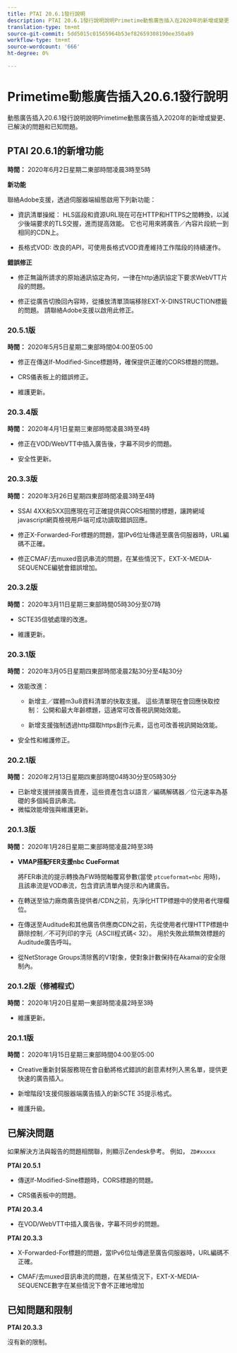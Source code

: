```yaml
---
title: PTAI 20.6.1發行說明
description: PTAI 20.6.1發行說明說明Primetime動態廣告插入在2020年的新增或變更、已解決及已知問題。
translation-type: tm+mt
source-git-commit: 5dd5015c01565964b53ef82659308190ee350a89
workflow-type: tm+mt
source-wordcount: '666'
ht-degree: 0%

---
```



# Primetime動態廣告插入20.6.1發行說明

動態廣告插入20.6.1發行說明說明Primetime動態廣告插入2020年的新增或變更、已解決的問題和已知問題。

## PTAI 20.6.1的新增功能

**時間：** 2020年6月2日星期二東部時間凌晨3時至5時

**新功能**

聯絡Adobe支援，透過伺服器端組態啟用下列新功能：

* 資訊清單操縱： HLS區段和資源URL現在可在HTTP和HTTPS之間轉換，以減少後端要求的TLS交握，進而提高效能。 它也可用來將廣告／內容片段統一到相同的CDN上。

* 長格式VOD: 改良的API，可使用長格式VOD資產維持工作階段的持續運作。

**錯誤修正**

* 修正無論所請求的原始通訊協定為何，一律在http通訊協定下要求WebVTT片段的問題。

* 修正從廣告切換回內容時，從播放清單頂端移除EXT-X-DINSTRUCTION標籤的問題。 請聯絡Adobe支援以啟用此修正。

### 20.5.1版

**時間：** 2020年5月5日星期二東部時間04:00至05:00

* 修正在傳送If-Modified-Since標題時，確保提供正確的CORS標題的問題。

* CRS儀表板上的錯誤修正。

* 維護更新。

### 20.3.4版

**時間：** 2020年4月1日星期三東部時間凌晨3時至4時

* 修正在VOD/WebVTT中插入廣告後，字幕不同步的問題。

* 安全性更新。

### 20.3.3版

**時間：** 2020年3月26日星期四東部時間凌晨3時至4時

* SSAI 4XX和5XX回應現在可正確提供與CORS相關的標題，讓跨網域javascript網頁檢視用戶端可成功讀取錯誤回應。

* 修正X-Forwarded-For標題的問題，當IPv6位址傳遞至廣告伺服器時，URL編碼不正確。

* 修正CMAF/去muxed音訊串流的問題，在某些情況下，EXT-X-MEDIA-SEQUENCE編號會錯誤增加。

### 20.3.2版

**時間：** 2020年3月11日星期三東部時間05時30分至07時

* SCTE35信號處理的改進。

* 維護更新。

### 20.3.1版

**時間：** 2020年3月05日星期四東部時間凌晨2點30分至4點30分

* 效能改進：

   * 新增主／媒體m3u8資料清單的快取支援。 這些清單現在會回應快取控制： 公開和最大年齡標題，這通常可改善視訊開始效能。

   * 新增支援強制透過http擷取https創作元素，這也可改善視訊開始效能。

* 安全性和維護修正。

### 20.2.1版

**時間：** 2020年2月13日星期四東部時間04時30分至05時30分

* 已新增支援拼接廣告資產，這些資產包含以語言／編碼解碼器／位元速率為基礎的多個純音訊串流。
* 微幅效能增強與維護更新。

### 20.1.3版

**時間：** 2020年1月28日星期二東部時間凌晨2時至3時

* **VMAP搭配FER支援nbc CueFormat**

   將FER串流的提示轉換為FW時間軸覆寫參數(當使 `ptcueformat=nbc` 用時)，且該串流是VOD串流，包含資訊清單內提示和內建廣告。

* 在轉送至協力廠商廣告提供者/CDN之前，先淨化HTTP標題中的使用者代理欄位。

* 在傳送至Auditude和其他廣告供應商CDN之前，先從使用者代理HTTP標題中篩除控制／不可列印的字元（ASCII程式碼&lt; 32）。 用於失敗此類無效標題的Auditude廣告呼叫。

* 從NetStorage Groups清除舊的V1對象，使對象計數保持在Akamai的安全限制內。

### 20.1.2版（修補程式）

**時間：** 2020年1月20日星期一東部時間凌晨2時至3時

* 維護更新。

### 20.1.1版

**時間：** 2020年1月15日星期三東部時間04:00至05:00

* Creative重新封裝服務現在會自動將格式錯誤的創意素材列入黑名單，提供更快速的廣告插入。

* 新增階段1支援伺服器端廣告插入的新SCTE 35提示格式。

* 維護升級。

## 已解決問題

如果解決方法與報告的問題相關聯，則顯示Zendesk參考。 例如， `ZD#xxxxx`

**PTAI 20.5.1**

* 傳送If-Modified-Sine標題時，CORS標題的問題。

* CRS儀表板中的問題。

**PTAI 20.3.4**

* 在VOD/WebVTT中插入廣告後，字幕不同步的問題。

**PTAI 20.3.3**

* X-Forwarded-For標題的問題，當IPv6位址傳遞至廣告伺服器時，URL編碼不正確。

* CMAF/去muxed音訊串流的問題，在某些情況下，EXT-X-MEDIA-SEQUENCE數字在某些情況下會不正確地增加

## 已知問題和限制

**PTAI 20.3.3**

沒有新的限制。
